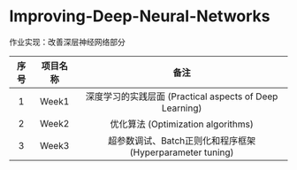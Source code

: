 # Improving-Deep-Neural-Networks
作业实现：改善深层神经网络部分

| 序号 | 项目名称 |                           备注                            |
| :--: | :------: | :-------------------------------------------------------: |
|  1   |  Week1   | 深度学习的实践层面 (Practical aspects of Deep  Learning)  |
|  2   |  Week2   |            优化算法 (Optimization algorithms)             |
|  3   |  Week3   | 超参数调试、Batch正则化和程序框架 (Hyperparameter tuning) |
